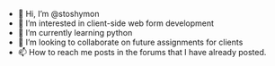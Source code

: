 - 👋 Hi, I’m @stoshymon
- 👀 I’m interested in client-side web form development
- 🌱 I’m currently learning python
- 💞️ I’m looking to collaborate on future assignments for clients
- 📫 How to reach me posts in the forums that I have already posted.

<!---
stoshymon/stoshymon is a ✨ special ✨ repository because its `README.md` (this file) appears on your GitHub profile.
You can click the Preview link to take a look at your changes.
--->

